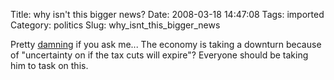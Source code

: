 Title: why isn't this bigger news?
Date: 2008-03-18 14:47:08
Tags: imported
Category: politics
Slug: why_isnt_this_bigger_news

Pretty <a href="http://www.nytimes.com/2008/03/16/opinion/16sun1.html?_r=3&ref=opinion&oref=slogin&oref=slogin&oref=slogin">damning</a> if you ask me...  The economy is taking a downturn because of "uncertainty on if the tax cuts will expire"?  Everyone should be taking him to task on this.
